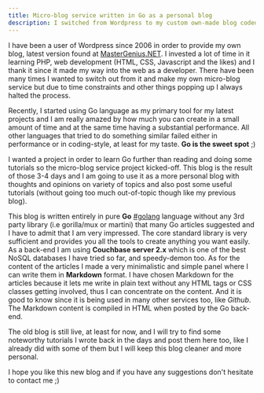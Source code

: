 ```yaml
---
title: Micro-blog service written in Go as a personal blog
description: I switched from Wordpress to my custom own-made blog coded in Go-lang.
---
```


I have been a user of Wordpress since 2006 in order to provide my own blog, latest version found at [MasterGenius.NET](http://mastergenius.net). I invested a lot of time in it learning PHP, web development (HTML, CSS, Javascript and the likes) and I thank it since it made my way into the web as a developer. There have been many times I wanted to switch out from it and make my own micro-blog service but due to time constraints and other things popping up I always halted the process.

Recently, I started using Go language as my primary tool for my latest projects and I am really amazed by how much you can create in a small amount of time and at the same time having a substantial performance. All other languages that tried to do something similar failed either in performance or in coding-style, at least for my taste. **Go is the sweet spot** ;)

I wanted a project in order to learn Go further than reading and doing some tutorials so the micro-blog service project kicked-off. This blog is the result of those 3-4 days and I am going to use it as a more personal blog with thoughts and opinions on variety of topics and also post some useful tutorials (without going too much out-of-topic though like my previous blog).

This blog is written entirely in pure **Go** [#golang](http://golang.org) language without any 3rd party library (i.e gorilla/mux or martini) that many Go articles suggested and I have to admit that I am very impressed. The core standard library is very sufficient and provides you all the tools to create anything you want easily. As a back-end I am using **Couchbase server 2.x** which is one of the best NoSQL databases I have tried so far, and speedy-demon too. As for the content of the articles I made a very minimalistic and simple panel where I can write them in **Markdown** format. I have chosen Markdown for the articles because it lets me write in plain text without any HTML tags or CSS classes getting involved, thus I can concentrate on the content. And it is good to know since it is being used in many other services too, like *Github*. The Markdown content is compiled in HTML when posted by the Go back-end.

The old blog is still live, at least for now, and I will try to find some noteworthy tutorials I wrote back in the days and post them here too, like I already did with some of them but I will keep this blog cleaner and more personal.

I hope you like this new blog and if you have any suggestions don't hesitate to contact me ;)
